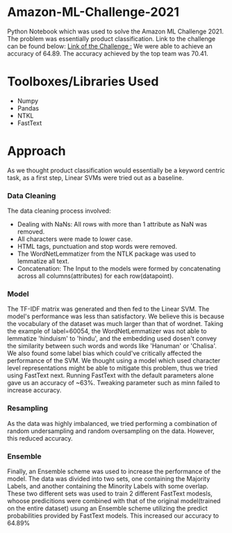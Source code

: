 # Amazon-ML-Challenge-2021 #
Python Notebook which was used to solve the Amazon ML Challenge 2021. The problem was essentially product classification. Link to the challenge can be found below:
 [Link of the Challenge :](https://www.hackerearth.com/challenges/competitive/amazon-ml-challenge/)
 We were able to achieve an accuracy of 64.89. The accuracy achieved by the top team was 70.41.
 # Toolboxes/Libraries Used #
 - Numpy
 - Pandas
 - NTKL
 - FastText
 # Approach #
As we thought product classification would essentially be a keyword centric task, as a first step, Linear SVMs were tried out as a baseline.
 ### Data Cleaning ###
The data cleaning process involved:
 - Dealing with NaNs: All rows with more than 1 attribute as NaN was removed.
 - All characters were made to lower case.
 - HTML tags, punctuation and stop words were removed.
 - The WordNetLemmatizer from the NTLK package was used to lemmatize all text.
 - Concatenation: The Input to the models were formed by concatenating across all columns(attributes) for each row(datapoint).
 ### Model ###
The TF-IDF matrix was generated and then fed to the Linear SVM. 
The model's performance was less than satisfactory. We believe this is because the vocabulary of the dataset was much larger than that of wordnet. Taking the example of label=60054, the WordNetLemmatizer was not able to lemmatize 'hinduism' to 'hindu', and the embedding used dosen't convey the similarity between such words and words like 'Hanuman' or 'Chalisa'.
We also found some label bias which could've critically affected the performance of the SVM.
We thought using a model which used character level representations might be able to mitigate this problem, thus we tried using FastText next. Running FastText with the default parameters alone gave us an accuracy of ~63%. Tweaking parameter such as minn failed to increase accuracy.
### Resampling ###
As the data was highly imbalanced, we tried performing a combination of random undersampling and random oversampling on the data. However, this reduced accuracy.
### Ensemble ###
Finally, an Ensemble scheme was used to increase the performance of the model. The data was divided into two sets, one containing the Majority Labels, and another containing the Minority Labels with some overlap. These two different sets was used to train 2 different FastText modesls, whoose predicitions were combined with that of the original model(trained on the entire dataset) usung an Ensemble scheme utilizing the predict probabilities provided by FastText models. This increased our accuracy to 64.89%

